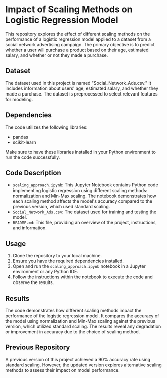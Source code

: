 # Impact of Scaling Methods on Logistic Regression Model

This repository explores the effect of different scaling methods on the performance of a logistic regression model applied to a dataset from a social network advertising campaign. The primary objective is to predict whether a user will purchase a product based on their age, estimated salary, and whether or not they made a purchase.

## Dataset

The dataset used in this project is named "Social_Network_Ads.csv." It includes information about users' age, estimated salary, and whether they made a purchase. The dataset is preprocessed to select relevant features for modeling.

## Dependencies

The code utilizes the following libraries:
- pandas
- scikit-learn

Make sure to have these libraries installed in your Python environment to run the code successfully.

## Code Description

- `scaling_approach.ipynb`: This Jupyter Notebook contains Python code implementing logistic regression using different scaling methods: normalization and Min-Max scaling. The notebook demonstrates how each scaling method affects the model's accuracy compared to the previous version, which used standard scaling.
- `Social_Network_Ads.csv`: The dataset used for training and testing the model.
- `README.md`: This file, providing an overview of the project, instructions, and information.

## Usage

1. Clone the repository to your local machine.
2. Ensure you have the required dependencies installed.
3. Open and run the `scaling_approach.ipynb` notebook in a Jupyter environment or any Python IDE.
4. Follow the instructions within the notebook to execute the code and observe the results.

## Results

The code demonstrates how different scaling methods impact the performance of the logistic regression model. It compares the accuracy of the model using normalization and Min-Max scaling against the previous version, which utilized standard scaling. The results reveal any degradation or improvement in accuracy due to the choice of scaling method.

## Previous Repository

A previous version of this project achieved a 90% accuracy rate using standard scaling. However, the updated version explores alternative scaling methods to assess their impact on model performance.
